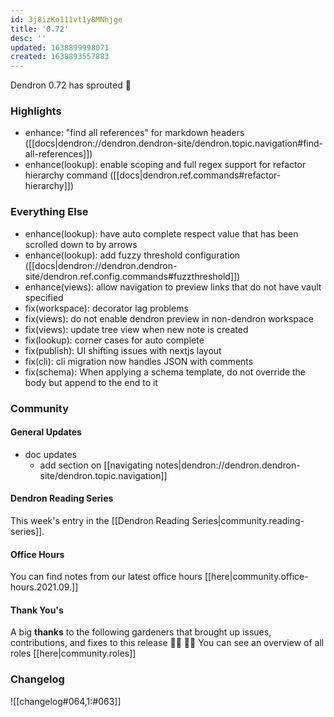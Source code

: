 ```yaml
---
id: 3j8izKo111vt1y8MNhjge
title: '0.72'
desc: ''
updated: 1638899998071
created: 1638893557883
---
```


Dendron 0.72 has sprouted  🌱

### Highlights
- enhance: "find all references" for markdown headers  ([[docs|dendron://dendron.dendron-site/dendron.topic.navigation#find-all-references]])
- enhance(lookup): enable scoping and full regex support for refactor hierarchy command ([[docs|dendron.ref.commands#refactor-hierarchy]]) 

### Everything Else
- enhance(lookup): have auto complete respect value that has been scrolled down to by arrows 
- enhance(lookup): add fuzzy threshold configuration ([[docs|dendron://dendron.dendron-site/dendron.ref.config.commands#fuzzthreshold]])
- enhance(views): allow navigation to preview links that do not have vault specified 
- fix(workspace): decorator lag problems 
- fix(views): do not enable dendron preview in non-dendron workspace
- fix(views): update tree view when new note is created
- fix(lookup): corner cases for auto complete 
- fix(publish): UI shifting issues with nextjs layout 
- fix(cli): cli migration now handles JSON with comments 
- fix(schema): When applying a schema template, do not override the body but append to the end to it 

### Community

#### General Updates
<!-- TODO: update the link. Office hours are bi-weekly, delete this section if not appliacble -->
- doc updates
    - add section on [[navigating notes|dendron://dendron.dendron-site/dendron.topic.navigation]]

#### Dendron Reading Series

This week's entry in the [[Dendron Reading Series|community.reading-series]]. 

#### Office Hours
<!-- TODO: update the link. Office hours are bi-weekly, delete this section if not appliacble -->
You can find notes from our latest office hours [[here|community.office-hours.2021.09.]]

#### Thank You's

A big **thanks** to the following gardeners that brought up issues, contributions, and fixes to this release :man_farmer: :woman_farmer: 
You can see an overview of all roles [[here|community.roles]]

### Changelog
![[changelog#064,1:#063]]
